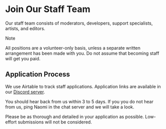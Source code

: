 # Join Our Staff Team

Our staff team consists of moderators, developers, support specialists, artists, and editors.

> [!NOTE]
> All positions are a volunteer-only basis, unless a separate written arrangement has been made with you. Do not assume that becoming staff will get you paid.

## Application Process

We use Airtable to track staff applications. Application links are available in our [Discord server](https://chat.nhcarrigan.com).

You should hear back from us within 3 to 5 days. If you you do not hear from us, ping Naomi in the chat server and we will take a look.

Please be as thorough and detailed in your application as possible. Low-effort submissions will not be considered.
